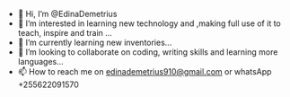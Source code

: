 - 👋 Hi, I’m @EdinaDemetrius
- 👀 I’m interested in learning new technology and ,making full use of it to teach, inspire and train ...
- 🌱 I’m currently learning new inventories...
- 💞️ I’m looking to collaborate on coding, writing skills and learning more languages...
- 📫 How to reach me  on edinademetrius910@gmail.com or whatsApp +255622091570

<!---
EdinaDemetrius/EdinaDemetrius is a ✨ special ✨ repository because its `README.md` (this file) appears on your GitHub profile.
You can click the Preview link to take a look at your changes.
--->
